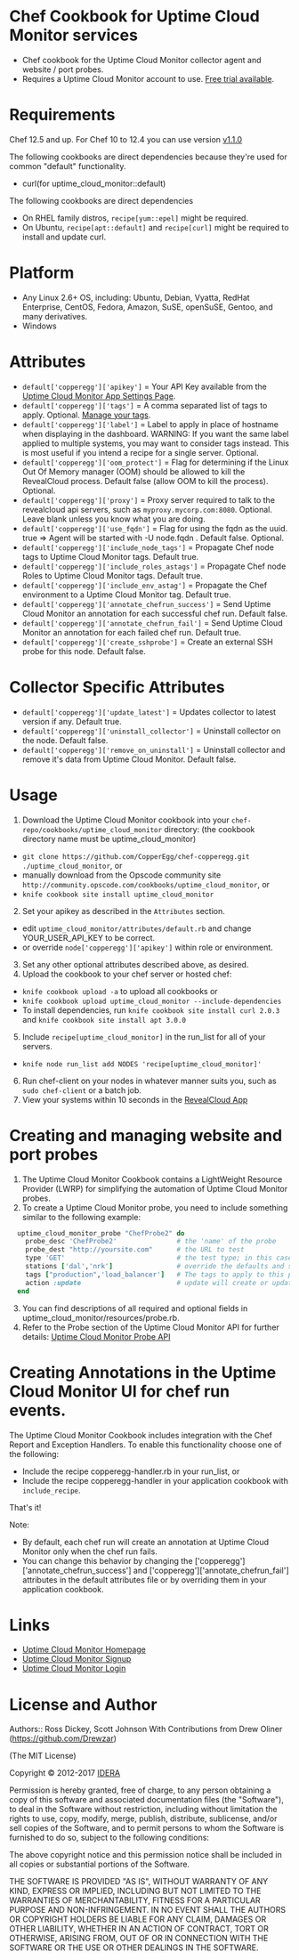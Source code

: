 Chef Cookbook for Uptime Cloud Monitor services
===========
* Chef cookbook for the Uptime Cloud Monitor collector agent and website / port probes.
* Requires a Uptime Cloud Monitor account to use.  [Free trial available](https://app.copperegg.com/signup).

Requirements
============
Chef 12.5 and up.
For Chef 10 to 12.4 you can use version [v1.1.0](https://github.com/CopperEgg/chef-copperegg/tree/v1.1.0)

The following cookbooks are direct dependencies because they're used for common "default" functionality.
* curl(for uptime_cloud_monitor::default)

The following cookbooks are direct dependencies
* On RHEL family distros, `recipe[yum::epel]` might be required.
* On Ubuntu, `recipe[apt::default]` and `recipe[curl]` might be required to install and update curl.

Platform
========
* Any Linux 2.6+ OS, including: Ubuntu, Debian, Vyatta, RedHat Enterprise, CentOS, Fedora, Amazon, SuSE, openSuSE, Gentoo, and many derivatives.
* Windows

Attributes
==========
* `default['copperegg']['apikey']` = Your API Key available from the [Uptime Cloud Monitor App Settings Page](https://app.copperegg.com/#settings/site).
* `default['copperegg']['tags']` = A comma separated list of tags to apply.  Optional.  [Manage your tags](https://app.copperegg.com/#revealcloud/tags).
* `default['copperegg']['label']` = Label to apply in place of hostname when displaying in the dashboard.  WARNING: If you want the same label applied to multiple systems, you may want to consider tags instead.  This is most useful if you intend a recipe for a single server.  Optional.
* `default['copperegg']['oom_protect']` = Flag for determining if the Linux Out Of Memory manager (OOM) should be allowed to kill the RevealCloud process. Default false (allow OOM to kill the process). Optional.
* `default['copperegg']['proxy']` = Proxy server required to talk to the revealcloud api servers, such as `myproxy.mycorp.com:8080`.  Optional.  Leave blank unless you know what you are doing.
* `default['copperegg']['use_fqdn']` = Flag for using the fqdn as the uuid. true  => Agent will be started with -U node.fqdn . Default false. Optional.
* `default['copperegg']['include_node_tags']` = Propagate Chef node tags to Uptime Cloud Monitor tags. Default true.
* `default['copperegg']['include_roles_astags']` = Propagate Chef node Roles to Uptime Cloud Monitor tags. Default true.
* `default['copperegg']['include_env_astag']` = Propagate the Chef environment to a Uptime Cloud Monitor tag. Default true.
* `default['copperegg']['annotate_chefrun_success']` = Send Uptime Cloud Monitor an annotation for each successful chef run. Default false.
* `default['copperegg']['annotate_chefrun_fail']` = Send Uptime Cloud Monitor an annotation for each failed chef run. Default true.
* `default['copperegg']['create_sshprobe']` = Create an external SSH probe for this node. Default false.

Collector Specific Attributes
==========
* `default['copperegg']['update_latest']` = Updates collector to latest version if any. Default true.
* `default['copperegg']['uninstall_collector']` = Uninstall collector on the node. Default false.
* `default['copperegg']['remove_on_uninstall']` = Uninstall collector and remove it's data from Uptime Cloud Monitor. Default false.

Usage
=====
1. Download the Uptime Cloud Monitor cookbook into your `chef-repo/cookbooks/uptime_cloud_monitor` directory: (the cookbook directory name must be uptime_cloud_monitor)
* `git clone https://github.com/CopperEgg/chef-copperegg.git ./uptime_cloud_monitor`, or
*  manually download from the Opscode community site `http://community.opscode.com/cookbooks/uptime_cloud_monitor`, or
* `knife cookbook site install uptime_cloud_monitor`
2. Set your apikey as described in the `Attributes` section.
* edit `uptime_cloud_monitor/attributes/default.rb` and change YOUR_USER_API_KEY to be correct.
* or override `node['copperegg']['apikey']` within role or environment.
3. Set any other optional attributes described above, as desired.
4. Upload the cookbook to your chef server or hosted chef:
* `knife cookbook upload -a` to upload all cookbooks or
* `knife cookbook upload uptime_cloud_monitor --include-dependencies`
* To install dependencies, run `knife cookbook site install curl 2.0.3` and `knife cookbook site install apt 3.0.0`
5. Include `recipe[uptime_cloud_monitor]` in the run_list for all of your servers.
* `knife node run_list add NODES 'recipe[uptime_cloud_monitor]'`
6. Run chef-client on your nodes in whatever manner suits you, such as `sudo chef-client` or a batch job.
7. View your systems within 10 seconds in the [RevealCloud App](https://app.copperegg.com/#revealcloud/overview)


Creating and managing website and port probes
=====
1. The Uptime Cloud Monitor Cookbook contains a LightWeight Resource Provider (LWRP) for simplifying the automation of Uptime Cloud Monitor probes.
2. To create a Uptime Cloud Monitor probe, you need to include something similar to the following example:

```ruby
  uptime_cloud_monitor_probe "ChefProbe2" do
    probe_desc 'ChefProbe2'               # the 'name' of the probe
    probe_dest "http://yoursite.com"      # the URL to test
    type 'GET'                            # the test type; in this case, an HTTP GET request
    stations ['dal','nrk']                # override the defaults and specify testing from Dallas and Fremont
    tags ["production",'load_balancer']   # The tags to apply to this probe
    action :update                        # update will create or updatee
  end
```

3. You can find descriptions of all required and optional fields in uptime_cloud_monitor/resources/probe.rb.
4. Refer to the Probe section of the Uptime Cloud Monitor API for further details:  [Uptime Cloud Monitor Probe API](http://dev.copperegg.com/revealuptime/probes.html)


Creating Annotations in the Uptime Cloud Monitor UI for chef run events.
=====
The Uptime Cloud Monitor Cookbook includes integration with the Chef Report and Exception
Handlers. To enable this functionality choose one of the following:
* Include the recipe copperegg-handler.rb in your run_list, or
* Include the recipe copperegg-handler in your application cookbook with
`include_recipe`.

That's it!

Note:
* By default, each chef run will create an annotation at Uptime Cloud Monitor only when the chef run fails.
* You can change this behavior by changing the ['copperegg']['annotate_chefrun_success'] and ['copperegg']['annotate_chefrun_fail'] attributes in the default attributes file or by overriding them in your application cookbook.


Links
=====
* [Uptime Cloud Monitor Homepage](https://www.idera.com/infrastructure-monitoring-as-a-service/)
* [Uptime Cloud Monitor Signup](https://app.copperegg.com/signup)
* [Uptime Cloud Monitor Login](https://app.copperegg.com/login)


License and Author
==================
Authors:: Ross Dickey, Scott Johnson
With Contributions from Drew Oliner (https://github.com/Drewzar)

(The MIT License)

Copyright © 2012-2017 [IDERA](http://idera.com)

Permission is hereby granted, free of charge, to any person obtaining a
copy of this software and associated documentation files (the "Software"),
to deal in the Software without restriction, including without
limitation the rights to use, copy, modify, merge, publish, distribute,
sublicense, and/or sell copies of the Software, and to permit persons
to whom the Software is furnished to do so, subject to the following conditions:

The above copyright notice and this permission notice shall be included
in all copies or substantial portions of the Software.

THE SOFTWARE IS PROVIDED "AS IS", WITHOUT WARRANTY OF ANY KIND, EXPRESS
OR IMPLIED, INCLUDING BUT NOT LIMITED TO THE WARRANTIES OF MERCHANTABILITY,
FITNESS FOR A PARTICULAR PURPOSE AND NON-INFRINGEMENT. IN NO EVENT SHALL
THE AUTHORS OR COPYRIGHT HOLDERS BE LIABLE FOR ANY CLAIM, DAMAGES OR
OTHER LIABILITY, WHETHER IN AN ACTION OF CONTRACT, TORT OR OTHERWISE,
ARISING FROM, OUT OF OR IN CONNECTION WITH THE SOFTWARE OR THE USE OR
OTHER DEALINGS IN THE SOFTWARE.
